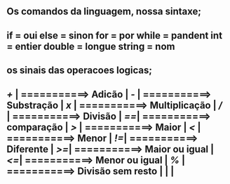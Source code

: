 ## Os comandos da linguagem, nossa sintaxe;
if = oui
else = sinon
for = por
while = pandent
int = entier
double = longue
string = nom
----------------------------------------------------


## os sinais das operacoes logicas;
>
*+* |  ===========> Adicão                  |
*-* |  ===========> Substração              |
*x* |  ===========> Multiplicação           |
*/* |  ===========> Divisão                 |
*==*|  ===========> comparação              |
*>* |  ===========> Maior                   |
*<* |  ===========> Menor                   |
*!=*|  ===========> Diferente               |
*>=*|  ===========> Maior ou igual          |
*<=*|  ===========> Menor ou igual          |
*%* |  ===========> Divisão sem resto       |
    |                                       |
---------------------------------------------------------

